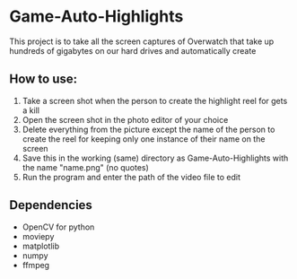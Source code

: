 # Game-Auto-Highlights
This project is to take all the screen captures of Overwatch that take up hundreds of gigabytes on our hard drives and automatically create 

## How to use:
1. Take a screen shot when the person to create the highlight reel for gets a kill
2. Open the screen shot in the photo editor of your choice
3. Delete everything from the picture except the name of the person to create the reel for keeping only one instance of 
their name on the screen
4. Save this in the working (same) directory as Game-Auto-Highlights with the name "name.png" (no quotes)
5. Run the program and enter the path of the video file to edit


## Dependencies
* OpenCV for python
* moviepy
* matplotlib
* numpy
* ffmpeg